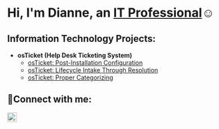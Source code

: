 <h1>Hi, I'm Dianne, an <a href="https://www.linkedin.com/in/dianne-c-dudley">IT Professional</a>☺</h1>

<h2> Information Technology Projects:</h2>

- <b>osTicket (Help Desk Ticketing System)</b>
  - [osTicket: Post-Installation Configuration](https://github.com/diannedudley/post-install-config)
  - [osTicket: Lifecycle Intake Through Resolution](https://github.com/diannedudley/os-Ticket-Ticket-Lifecycle-Intake-Through-Resolution)
  - [osTicket: Proper Categorizing](https://github.com/diannedudley/Proper-Categorizing)

<h2>🤳Connect with me:</h2>

[<img align="left" alt="dianne-c-dudley | LinkedIn" width="22px" src="https://cdn.jsdelivr.net/npm/simple-icons@v3/icons/linkedin.svg" />][linkedin]

[twitter]: https://twitter.com/
[instagram]: https://www.instagram.com/
[linkedin]: https://www.linkedin.com/in/dianne-c-dudley
